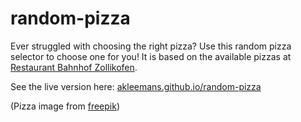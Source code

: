 # random-pizza

Ever struggled with choosing the right pizza?
Use this random pizza selector to choose one for you!
It is based on the available pizzas at [Restaurant Bahnhof Zollikofen](https://www.hotel-bahnhof-zollikofen.ch/).

See the live version here: [akleemans.github.io/random-pizza](https://akleemans.github.io/random-pizza/)

(Pizza image from [freepik](https://www.freepik.com/premium-vector/round-pizza-cut-into-slices-with-various-variants-fillings_11863325.htm))
